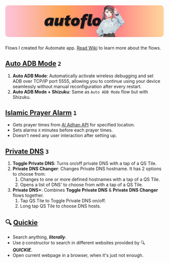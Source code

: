 # ![AutoFlows](.github/media/banner.png)

Flows I created for Automate app. [Read Wiki](https://github.com/rahaaatul/automate-flows/wiki/Home) to learn more about the flows.

## [Auto ADB Mode](https://github.com/rahaaatul/automate-flows/tree/main/Auto%20ADB%20Mode) `2`

1. **Auto ADB Mode**: Automatically activate wireless debugging and set ADB over TCP/IP port 5555, allowing you to continue using your device seamlessly without manual reconfiguration after every restart.
2. **Auto ADB Mode + Shizuku**: Same as ``Auto ADB Mode`` flow but with Shizuku.

## [Islamic Prayer Alarm](https://github.com/rahaaatul/automate-flows/wiki/Islamic-Prayer-Alarm) `1`

- Gets prayer times from [Al Adhan API](https://aladhan.com/prayer-times-api) for specified location.
- Sets alarms `X` minutes before each prayer times.
- Doesn't need any user interaction after setting up.  

## [Private DNS](https://github.com/rahaaatul/automate-flows/tree/main/Private%20DNS) `3`

1. **Toggle Private DNS**: Turns on/off private DNS with a tap of a QS Tile.
2. **Private DNS Changer**: Changes Private DNS hostname. It has 2 options to choose from:
    1. Changes to one or more defined hostnames with a tap of a QS Tile.
    2. Opens a list of DNS' to choose from with a tap of a QS Tile.
3. **Private DNS+**: Combines **Toggle Private DNS** & **Private DNS Changer** flows together.
   1. Tap QS Tile to Toggle Private DNS on/off.
   2. Long tap QS Tile to choose DNS hosts.

## 🔍 [Quickie](https://github.com/rahaaatul/automate-flows/tree/main/Quickie)

- Search anything, **_literally_**.
- Use `@` constructor to search in different websites provided by 🔍 **_QUICKIE_**.
- Open current webpage in a browser, when it's just not enough.

